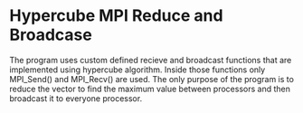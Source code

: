# Hypercube MPI Reduce and Broadcase
The program uses custom defined recieve and broadcast functions that are implemented using hypercube algorithm. Inside those functions only MPI_Send() and MPI_Recv() are used. The only purpose of the program is to reduce the vector to find the maximum value between processors and then broadcast it to everyone processor.
